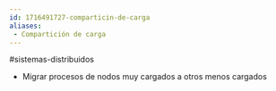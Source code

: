 ```yaml
---
id: 1716491727-comparticin-de-carga
aliases:
 - Compartición de carga
---
```


#sistemas-distribuidos 

- Migrar procesos de nodos muy cargados a otros menos cargados